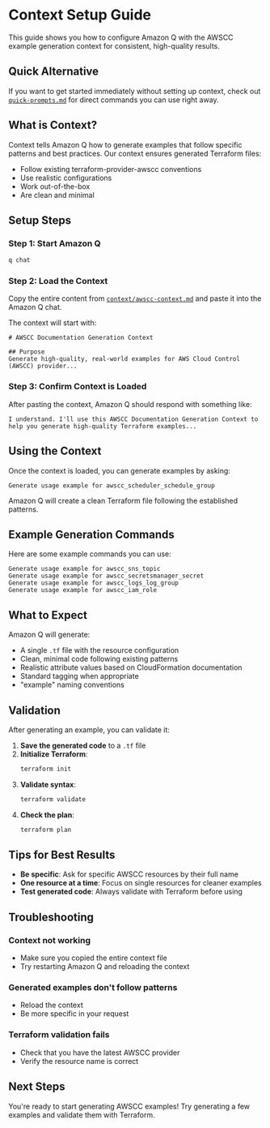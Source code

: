 # Context Setup Guide

This guide shows you how to configure Amazon Q with the AWSCC example generation context for consistent, high-quality results.

## Quick Alternative

If you want to get started immediately without setting up context, check out [`quick-prompts.md`](../quick-prompts.md) for direct commands you can use right away.

## What is Context?

Context tells Amazon Q how to generate examples that follow specific patterns and best practices. Our context ensures generated Terraform files:
- Follow existing terraform-provider-awscc conventions
- Use realistic configurations
- Work out-of-the-box
- Are clean and minimal

## Setup Steps

### Step 1: Start Amazon Q

```bash
q chat
```

### Step 2: Load the Context

Copy the entire content from [`context/awscc-context.md`](../context/awscc-context.md) and paste it into the Amazon Q chat.

The context will start with:
```
# AWSCC Documentation Generation Context

## Purpose
Generate high-quality, real-world examples for AWS Cloud Control (AWSCC) provider...
```

### Step 3: Confirm Context is Loaded

After pasting the context, Amazon Q should respond with something like:
```
I understand. I'll use this AWSCC Documentation Generation Context to help you generate high-quality Terraform examples...
```

## Using the Context

Once the context is loaded, you can generate examples by asking:

```
Generate usage example for awscc_scheduler_schedule_group
```

Amazon Q will create a clean Terraform file following the established patterns.

## Example Generation Commands

Here are some example commands you can use:

```
Generate usage example for awscc_sns_topic
Generate usage example for awscc_secretsmanager_secret
Generate usage example for awscc_logs_log_group
Generate usage example for awscc_iam_role
```

## What to Expect

Amazon Q will generate:
- A single `.tf` file with the resource configuration
- Clean, minimal code following existing patterns
- Realistic attribute values based on CloudFormation documentation
- Standard tagging when appropriate
- "example" naming conventions

## Validation

After generating an example, you can validate it:

1. **Save the generated code** to a `.tf` file
2. **Initialize Terraform**:
   ```bash
   terraform init
   ```
3. **Validate syntax**:
   ```bash
   terraform validate
   ```
4. **Check the plan**:
   ```bash
   terraform plan
   ```

## Tips for Best Results

- **Be specific**: Ask for specific AWSCC resources by their full name
- **One resource at a time**: Focus on single resources for cleaner examples
- **Test generated code**: Always validate with Terraform before using

## Troubleshooting

### Context not working
- Make sure you copied the entire context file
- Try restarting Amazon Q and reloading the context

### Generated examples don't follow patterns
- Reload the context
- Be more specific in your request

### Terraform validation fails
- Check that you have the latest AWSCC provider
- Verify the resource name is correct

## Next Steps

You're ready to start generating AWSCC examples! Try generating a few examples and validate them with Terraform.
